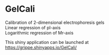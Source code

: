# GelCali
Calibration of 2-dimensional electrophoresis gels  
Linear regression of pI-axis  
Logarithmic regression of Mr-axis  


This shiny application can be launched at https://grippe.shinyapps.io/GelCali/
